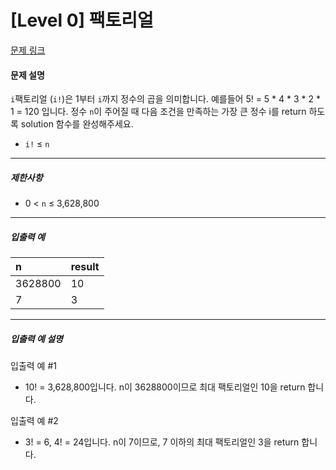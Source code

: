 # [Level 0] 팩토리얼

[문제 링크](https://school.programmers.co.kr/learn/courses/30/lessons/120848)

#### 문제 설명

```i```팩토리얼 (```i!```)은 1부터 ```i```까지 정수의 곱을 의미합니다. 예를들어 5! = 5 * 4 * 3 * 2 * 1 = 120 입니다. 정수 ```n```이 주어질 때 다음 조건을 만족하는 가장 큰 정수 i를 return 하도록 solution 함수를 완성해주세요.

- ```i!``` ≤ ```n```

---

##### 제한사항

- 0 < ```n``` ≤ 3,628,800

---

##### 입출력 예

|n|result|
|:---|:---|
|3628800|10|
|7|3|

---

##### 입출력 예 설명

입출력 예 #1

- 10! = 3,628,800입니다. n이 3628800이므로 최대 팩토리얼인 10을 return 합니다.

입출력 예 #2

- 3! = 6, 4! = 24입니다. n이 7이므로, 7 이하의 최대 팩토리얼인 3을 return 합니다.
